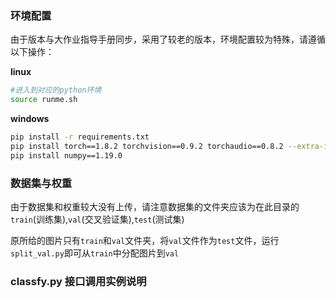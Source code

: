 ### 环境配置
由于版本与大作业指导手册同步，采用了较老的版本，环境配置较为特殊，请遵循以下操作：

**linux**
```bash
#进入到对应的python环境
source runme.sh
```

**windows**
```bash
pip install -r requirements.txt
pip install torch==1.8.2 torchvision==0.9.2 torchaudio==0.8.2 --extra-index-url https://download.pytorch.org/whl/lts/1.8/cu111
pip install numpy==1.19.0
```

### 数据集与权重
由于数据集和权重较大没有上传，请注意数据集的文件夹应该为在此目录的`train`(训练集),`val`(交叉验证集),`test`(测试集)

原所给的图片只有`train`和`val`文件夹，将`val`文件作为`test`文件，运行`split_val.py`即可从`train`中分配图片到`val`

### classfy.py 接口调用实例说明
